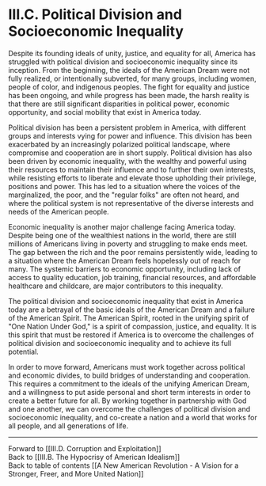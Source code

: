 # III.C. Political Division and Socioeconomic Inequality

Despite its founding ideals of unity, justice, and equality for all, America has struggled with political division and socioeconomic inequality since its inception. From the beginning, the ideals of the American Dream were not fully realized, or intentionally subverted, for many groups, including women, people of color, and indigenous peoples. The fight for equality and justice has been ongoing, and while progress has been made, the harsh reality is that there are still significant disparities in political power, economic opportunity, and social mobility that exist in America today.

Political division has been a persistent problem in America, with different groups and interests vying for power and influence. This division has been exacerbated by an increasingly polarized political landscape, where compromise and cooperation are in short supply. Political division has also been driven by economic inequality, with the wealthy and powerful using their resources to maintain their influence and to further their own interests, while resisting efforts to liberate and elevate those upholding their privilege, positions and power. This has led to a situation where the voices of the marginalized, the poor, and the "regular folks" are often not heard, and where the political system is not representative of the diverse interests and needs of the American people.

Economic inequality is another major challenge facing America today. Despite being one of the wealthiest nations in the world, there are still millions of Americans living in poverty and struggling to make ends meet. The gap between the rich and the poor remains persistently wide, leading to a situation where the American Dream feels hopelessly out of reach for many. The systemic barriers to economic opportunity, including lack of access to quality education, job training, financial resources, and affordable healthcare and childcare, are major contributors to this inequality.

The political division and socioeconomic inequality that exist in America today are a betrayal of the basic ideals of the American Dream and a failure of the American Spirit. The American Spirit, rooted in the unifying spirit of "One Nation Under God," is a spirit of compassion, justice, and equality. It is this spirit that must be restored if America is to overcome the challenges of political division and socioeconomic inequality and to achieve its full potential. 

In order to move forward, Americans must work together across political and economic divides, to build bridges of understanding and cooperation. This requires a commitment to the ideals of the unifying American Dream, and a willingness to put aside personal and short term interests in order to create a better future for all. By working together in partnership with God and one another, we can overcome the challenges of political division and socioeconomic inequality, and co-create a nation and a world that works for all people, and all generations of life. 

___

Forward to [[III.D. Corruption and Exploitation]]          
Back to [[III.B. The Hypocrisy of American Idealism]]          
Back to table of contents [[A New American Revolution - A Vision for a Stronger, Freer, and More United Nation]]  